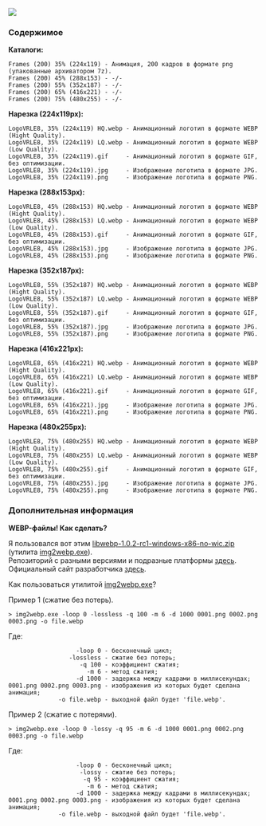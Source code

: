 ![](https://github.com/drilnet/blender3d-logovrle8-logovrle16/blob/master/UA.png)

### Содержимое

**Каталоги:**

```
Frames (200) 35% (224x119) - Анимация, 200 кадров в формате png (упакованные архиватором 7z).
Frames (200) 45% (288x153) - -/-
Frames (200) 55% (352x187) - -/-
Frames (200) 65% (416x221) - -/-
Frames (200) 75% (480x255) - -/-
```

**Нарезка (224x119px):**

```
LogoVRLE8, 35% (224x119) HQ.webp - Анимационный логотип в формате WEBP (Hight Quality).
LogoVRLE8, 35% (224x119) LQ.webp - Анимационный логотип в формате WEBP (Low Quality).
LogoVRLE8, 35% (224x119).gif     - Анимационный логотип в формате GIF, без оптимизации.
LogoVRLE8, 35% (224x119).jpg     - Изображение логотипа в формате JPG.
LogoVRLE8, 35% (224x119).png     - Изображение логотипа в формате PNG.
```

**Нарезка (288x153px):**

```
LogoVRLE8, 45% (288x153) HQ.webp - Анимационный логотип в формате WEBP (Hight Quality).
LogoVRLE8, 45% (288x153) LQ.webp - Анимационный логотип в формате WEBP (Low Quality).
LogoVRLE8, 45% (288x153).gif     - Анимационный логотип в формате GIF, без оптимизации.
LogoVRLE8, 45% (288x153).jpg     - Изображение логотипа в формате JPG.
LogoVRLE8, 45% (288x153).png     - Изображение логотипа в формате PNG.
```

**Нарезка (352x187px):**

```
LogoVRLE8, 55% (352x187) HQ.webp - Анимационный логотип в формате WEBP (Hight Quality).
LogoVRLE8, 55% (352x187) LQ.webp - Анимационный логотип в формате WEBP (Low Quality).
LogoVRLE8, 55% (352x187).gif     - Анимационный логотип в формате GIF, без оптимизации.
LogoVRLE8, 55% (352x187).jpg     - Изображение логотипа в формате JPG.
LogoVRLE8, 55% (352x187).png     - Изображение логотипа в формате PNG.
```

**Нарезка (416x221px):**

```
LogoVRLE8, 65% (416x221) HQ.webp - Анимационный логотип в формате WEBP (Hight Quality).
LogoVRLE8, 65% (416x221) LQ.webp - Анимационный логотип в формате WEBP (Low Quality).
LogoVRLE8, 65% (416x221).gif     - Анимационный логотип в формате GIF, без оптимизации.
LogoVRLE8, 65% (416x221).jpg     - Изображение логотипа в формате JPG.
LogoVRLE8, 65% (416x221).png     - Изображение логотипа в формате PNG.
```

**Нарезка (480x255px):**

```
LogoVRLE8, 75% (480x255) HQ.webp - Анимационный логотип в формате WEBP (Hight Quality).
LogoVRLE8, 75% (480x255) LQ.webp - Анимационный логотип в формате WEBP (Low Quality).
LogoVRLE8, 75% (480x255).gif     - Анимационный логотип в формате GIF, без оптимизации.
LogoVRLE8, 75% (480x255).jpg     - Изображение логотипа в формате JPG.
LogoVRLE8, 75% (480x255).png     - Изображение логотипа в формате PNG.
```

### Дополнительная информация

**WEBP-файлы! Как сделать?**

Я пользовался вот этим [libwebp-1.0.2-rc1-windows-x86-no-wic.zip](https://storage.googleapis.com/downloads.webmproject.org/releases/webp/libwebp-1.0.2-rc1-windows-x86-no-wic.zip) (утилита [img2webp.exe](https://developers.google.com/speed/webp/docs/img2webp)).
<br>
Репозиторий с разными версиями и подразные платформы [здесь](https://storage.googleapis.com/downloads.webmproject.org/releases/webp/index.html).
<br>
Официальный сайт разработчика [здесь](https://developers.google.com/speed/webp/).

Как пользоваться утилитой [img2webp.exe](https://developers.google.com/speed/webp/docs/img2webp)?


Пример 1 (сжатие без потерь).
```
> img2webp.exe -loop 0 -lossless -q 100 -m 6 -d 1000 0001.png 0002.png 0003.png -o file.webp
```

Где:

```
                   -loop 0 - бесконечный цикл;
                 -lossless - сжатие без потерь;
                    -q 100 - коэффициент сжатия;
                      -m 6 - метод сжатия;
                   -d 1000 - задержка между кадрами в миллисекундах;
0001.png 0002.png 0003.png - изображения из которых будет сделана анимация;
              -o file.webp - выходной файл будет 'file.webp'.
```

Пример 2 (сжатие с потерями).
```
> img2webp.exe -loop 0 -lossy -q 95 -m 6 -d 1000 0001.png 0002.png 0003.png -o file.webp
```

Где:

```
                   -loop 0 - бесконечный цикл;
                    -lossy - сжатие без потерь;
                     -q 95 - коэффициент сжатия;
                      -m 6 - метод сжатия;
                   -d 1000 - задержка между кадрами в миллисекундах;
0001.png 0002.png 0003.png - изображения из которых будет сделана анимация;
              -o file.webp - выходной файл будет 'file.webp'.
```
